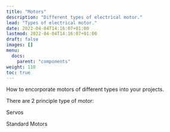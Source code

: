 ```yaml
---
title: "Motors"
description: "Different types of electrical motor."
lead: "Types of electrical motor."
date: 2022-04-04T14:16:07+01:00
lastmod: 2022-04-04T14:16:07+01:00
draft: false
images: []
menu:
  docs:
    parent: "components"
weight: 110
toc: true
---
```


How to encorporate motors of different types into your projects.

There are 2 principle type of motor:

Servos

Standard Motors
<!--stackedit_data:
eyJoaXN0b3J5IjpbMTc3Mzk2NDUzXX0=
-->